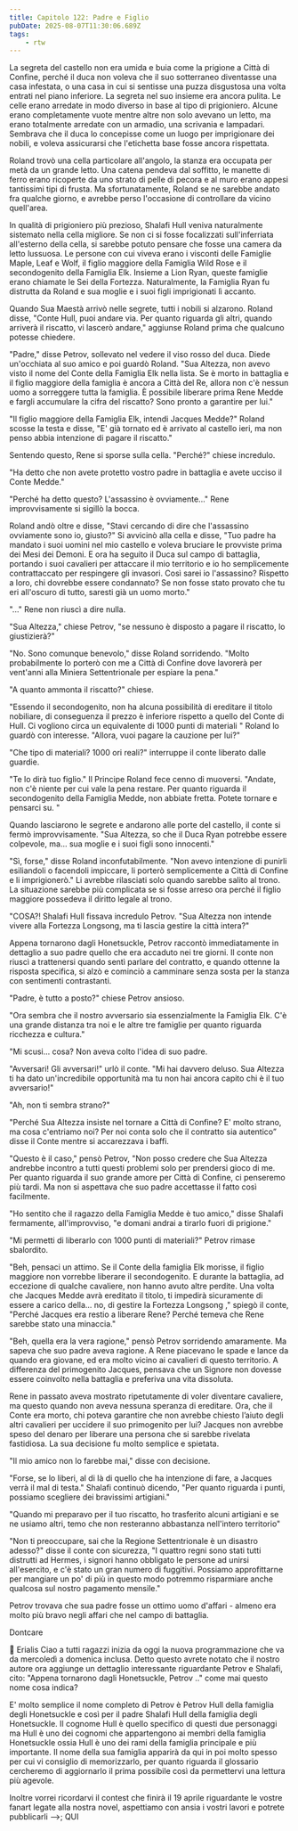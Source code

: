```yaml
---
title: Capitolo 122: Padre e Figlio
pubDate: 2025-08-07T11:30:06.689Z
tags:
    - rtw
---
```







La segreta del castello non era umida e buia come la prigione a Città di Confine, perché il duca non voleva che il suo sotterraneo diventasse una casa infestata, o una casa in cui si sentisse una puzza disgustosa una volta entrati nel piano inferiore. La segreta nel suo insieme era ancora pulita. Le celle erano arredate in modo diverso in base al tipo di prigioniero. Alcune erano completamente vuote mentre altre non solo avevano un letto, ma erano totalmente arredate con un armadio, una scrivania e lampadari. Sembrava che il duca lo concepisse come un luogo per imprigionare dei nobili, e voleva assicurarsi che l'etichetta base fosse ancora rispettata.


Roland trovò una cella particolare all'angolo, la stanza era occupata per metà da un grande letto. Una catena pendeva dal soffitto, le manette di ferro erano ricoperte da uno strato di pelle di pecora e al muro erano appesi tantissimi tipi di frusta. Ma sfortunatamente, Roland se ne sarebbe andato fra qualche giorno, e avrebbe perso l'occasione di controllare da vicino quell'area.


In qualità di prigioniero più prezioso, Shalafi Hull veniva naturalmente sistemato nella cella migliore. Se non ci si fosse focalizzati sull'inferriata all'esterno della cella, si sarebbe potuto pensare che fosse una camera da letto lussuosa. Le persone con cui viveva erano i visconti delle Famiglie Maple, Leaf e Wolf, il figlio maggiore della Famiglia Wild Rose e il secondogenito della Famiglia Elk. Insieme a Lion Ryan, queste famiglie erano chiamate le Sei della Fortezza. Naturalmente, la Famiglia Ryan fu distrutta da Roland e sua moglie e i suoi figli imprigionati lì accanto.


Quando Sua Maestà arrivò nelle segrete, tutti i nobili si alzarono. Roland disse, "Conte Hull, puoi andare via. Per quanto riguarda gli altri, quando arriverà il riscatto, vi lascerò andare," aggiunse Roland prima che qualcuno potesse chiedere.


"Padre," disse Petrov, sollevato nel vedere il viso rosso del duca. Diede un'occhiata al suo amico e poi guardò Roland. "Sua Altezza, non avevo visto il nome del Conte della Famiglia Elk nella lista. Se è morto in battaglia e il figlio maggiore della famiglia è ancora a Città del Re, allora non c'è nessun uomo a sorreggere tutta la famiglia. È possibile liberare prima Rene Medde e fargli accumulare la cifra del riscatto? Sono pronto a garantire per lui."


"Il figlio maggiore della Famiglia Elk, intendi Jacques Medde?" Roland scosse la testa e disse, "E' già tornato ed è arrivato al castello ieri, ma non penso abbia intenzione di pagare il riscatto."


Sentendo questo, Rene si sporse sulla cella. "Perché?" chiese incredulo.


"Ha detto che non avete protetto vostro padre in battaglia e avete ucciso il Conte Medde."


"Perché ha detto questo? L'assassino è ovviamente..." Rene improvvisamente si sigillò la bocca.


Roland andò oltre e disse, "Stavi cercando di dire che l'assassino ovviamente sono io, giusto?" Si avvicinò alla cella e disse, "Tuo padre ha mandato i suoi uomini nel mio castello e voleva bruciare le provviste prima dei Mesi dei Demoni. E ora ha seguito il Duca sul campo di battaglia, portando i suoi cavalieri per attaccare il mio territorio e io ho semplicemente contrattaccato per respingere gli invasori. Così sarei io l'assassino? Rispetto a loro, chi dovrebbe essere condannato? Se non fosse stato provato che tu eri all'oscuro di tutto, saresti già un uomo morto."


"..." Rene non riuscì a dire nulla.


"Sua Altezza," chiese Petrov, "se nessuno è disposto a pagare il riscatto, lo giustizierà?"


"No. Sono comunque benevolo," disse Roland sorridendo. "Molto probabilmente lo porterò con me a Città di Confine dove lavorerà per vent'anni alla Miniera Settentrionale per espiare la pena."


"A quanto ammonta il riscatto?" chiese.


"Essendo il secondogenito, non ha alcuna possibilità di ereditare il titolo nobiliare, di conseguenza il prezzo è inferiore rispetto a quello del Conte di Hull. Ci vogliono circa un equivalente di 1000 punti di materiali " Roland lo guardò con interesse. "Allora, vuoi pagare la cauzione per lui?"


"Che tipo di materiali? 1000 ori reali?" interruppe il conte liberato dalle guardie.


"Te lo dirà tuo figlio." Il Principe Roland fece cenno di muoversi. "Andate, non c'è niente per cui vale la pena restare. Per quanto riguarda il secondogenito della Famiglia Medde, non abbiate fretta. Potete tornare e pensarci su. "


Quando lasciarono le segrete e andarono alle porte del castello, il conte si fermò improvvisamente. "Sua Altezza, so che il Duca Ryan potrebbe essere colpevole, ma... sua moglie e i suoi figli sono innocenti."


"Sì, forse," disse Roland inconfutabilmente. "Non avevo intenzione di punirli esiliandoli o facendoli impiccare, li porterò semplicemente a Città di Confine e li imprigionerò." Li avrebbe rilasciati solo quando sarebbe salito al trono. La situazione sarebbe più complicata se si fosse arreso ora perché il figlio maggiore possedeva il diritto legale al trono.


"COSA?! Shalafi Hull fissava incredulo Petrov. "Sua Altezza non intende vivere alla Fortezza Longsong, ma ti lascia gestire la città intera?"


Appena tornarono dagli Honetsuckle, Petrov raccontò immediatamente in dettaglio a suo padre quello che era accaduto nei tre giorni. Il conte non riuscì a trattenersi quando sentì parlare del contratto, e quando ottenne la risposta specifica, si alzò e cominciò a camminare senza sosta per la stanza con sentimenti contrastanti.


"Padre, è tutto a posto?" chiese Petrov ansioso.


"Ora sembra che il nostro avversario sia essenzialmente la Famiglia Elk. C'è una grande distanza tra noi e le altre tre famiglie per quanto riguarda ricchezza e cultura."


"Mi scusi... cosa? Non aveva colto l'idea di suo padre.


"Avversari! Gli avversari!" urlò il conte. "Mi hai davvero deluso. Sua Altezza ti ha dato un'incredibile opportunità ma tu non hai ancora capito chi è il tuo avversario!"


"Ah, non ti sembra strano?"


"Perché Sua Altezza insiste nel tornare a Città di Confine? E' molto strano, ma cosa c'entriamo noi? Per noi conta solo che il contratto sia autentico” disse il Conte mentre si accarezzava i baffi.


"Questo è il caso," pensò Petrov, "Non posso credere che Sua Altezza andrebbe incontro a tutti questi problemi solo per prendersi gioco di me. Per quanto riguarda il suo grande amore per Città di Confine, ci penseremo più tardi. Ma non si aspettava che suo padre accettasse il fatto così facilmente.


"Ho sentito che il ragazzo della Famiglia Medde è tuo amico," disse Shalafi fermamente, all'improvviso, "e domani andrai a tirarlo fuori di prigione."


"Mi permetti di liberarlo con 1000 punti di materiali?" Petrov rimase sbalordito.


"Beh, pensaci un attimo. Se il Conte della famiglia Elk morisse, il figlio maggiore non vorrebbe liberare il secondogenito. E durante la battaglia, ad eccezione di qualche cavaliere, non hanno avuto altre perdite. Una volta che Jacques Medde avrà ereditato il titolo, ti impedirà sicuramente di essere a carico della... no, di gestire la Fortezza Longsong ," spiegò il conte, "Perché Jacques era restio a liberare Rene? Perché temeva che Rene sarebbe stato una minaccia."


"Beh, quella era la vera ragione," pensò Petrov sorridendo amaramente. Ma sapeva che suo padre aveva ragione. A Rene piacevano le spade e lance da quando era giovane, ed era molto vicino ai cavalieri di questo territorio. A differenza del primogenito Jacques, pensava che un Signore non dovesse essere coinvolto nella battaglia e preferiva una vita dissoluta.


Rene in passato aveva mostrato ripetutamente di voler diventare cavaliere, ma questo quando non aveva nessuna speranza di ereditare. Ora, che il Conte era morto, chi poteva garantire che non avrebbe chiesto l’aiuto degli altri cavalieri per uccidere il suo primogenito per lui? Jacques non avrebbe speso del denaro per liberare una persona che si sarebbe rivelata fastidiosa. La sua decisione fu molto semplice e spietata.


"Il mio amico non lo farebbe mai," disse con decisione.


"Forse, se lo liberi, al di là di quello che ha intenzione di fare, a Jacques verrà il mal di testa." Shalafi continuò dicendo, "Per quanto riguarda i punti, possiamo scegliere dei bravissimi artigiani."


"Quando mi preparavo per il tuo riscatto, ho trasferito alcuni artigiani e se ne usiamo altri, temo che non resteranno abbastanza nell'intero territorio"


"Non ti preoccupare, sai che la Regione Settentrionale è un disastro adesso?" disse il conte con sicurezza, "I quattro regni sono stati tutti distrutti ad Hermes, i signori hanno obbligato le persone ad unirsi all'esercito, e c'è stato un gran numero di fuggitivi. Possiamo approfittarne per mangiare un po' di più in questo modo potremmo risparmiare anche qualcosa sul nostro pagamento mensile."


Petrov trovava che sua padre fosse un ottimo uomo d'affari - almeno era molto più bravo negli affari che nel campo di battaglia.






Dontcare






💬 Erialis Ciao a tutti ragazzi inizia da oggi la nuova programmazione che va da mercoledì a domenica inclusa. Detto questo avrete notato che il nostro autore ora aggiunge un dettaglio interessante riguardante Petrov e Shalafi, cito: "Appena tornarono dagli Honetsuckle, Petrov .." come mai questo nome cosa indica? 


E' molto semplice il nome completo di Petrov è Petrov Hull della famiglia degli Honetsuckle e così  per il padre Shalafi Hull della famiglia degli Honetsuckle. Il cognome Hull è quello specifico di questi due personaggi ma Hull è uno dei cognomi che appartengono ai membri della famiglia Honetsuckle ossia Hull è uno dei rami della famiglia principale e più importante. Il nome della sua  famiglia apparirà da qui in poi molto spesso per cui vi consiglio di memorizzarlo, per quanto riguarda il glossario cercheremo di aggiornarlo il prima possibile così da permettervi una lettura più agevole. 


Inoltre vorrei ricordarvi il contest che finirà il 19 aprile riguardante le vostre fanart legate alla nostra novel, aspettiamo con ansia i vostri lavori e potrete pubblicarli -->; QUI
                                


                                




